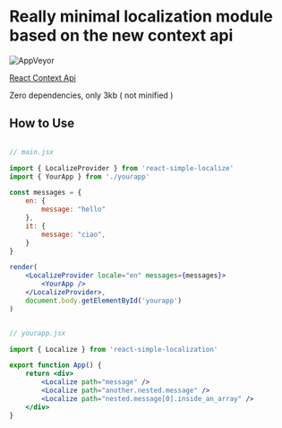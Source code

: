 # Really minimal localization module based on the new context api

![AppVeyor](https://img.shields.io/appveyor/ci/giuseppesalvo/react-simple-localize.svg)

[React Context Api](https://reactjs.org/docs/context.html)

Zero dependencies, only 3kb ( not minified )

## How to Use

```jsx

// main.jsx

import { LocalizeProvider } from 'react-simple-localize'
import { YourApp } from './yourapp'

const messages = {
    en: {
        message: "hello"
    },
    it: {
        message: "ciao",
    }
}

render(
    <LocalizeProvider locale="en" messages={messages}>
        <YourApp />
    </LocalizeProvider>,
    document.body.getElementById('yourapp')
)
```

```jsx

// yourapp.jsx

import { Localize } from 'react-simple-localization'

export function App() {
    return <div>
        <Localize path="message" />
        <Localize path="another.nested.message" />
        <Localize path="nested.message[0].inside_an_array" />
    </div>
}

```